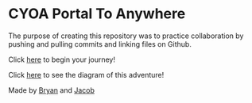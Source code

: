 # CYOA Portal To Anywhere

The purpose of creating this repository was to practice collaboration by pushing and pulling commits and linking files on Github.

Click [here](wake-up.md) to begin your journey!

Click [here](https://docs.google.com/drawings/d/10aKbBgmIG0Q4bjl1skBbWLavznLG33X5_IZKK5Ko54I/edit) to see the diagram of this adventure!

Made by [Bryan](https://github.com/bryanc8776) and [Jacob](https://github.com/jacobl3371)
